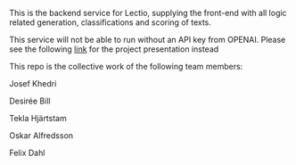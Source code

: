 This is the backend service for Lectio, supplying the front-end with all logic related generation, classifications and scoring of texts. 

This service will not be able to run without an API key from OPENAI. Please see the following [link](https://josefkhedri.wixsite.com/lectio) for the project presentation instead

This repo is the collective work of the following team members:

Josef Khedri

Desirée Bill

Tekla Hjärtstam

Oskar Alfredsson

Felix Dahl